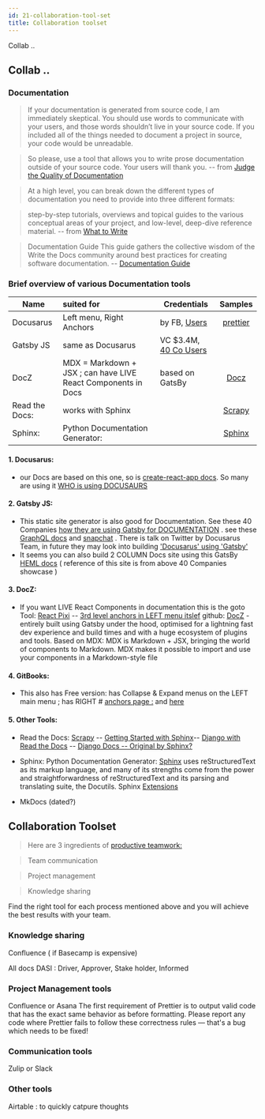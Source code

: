 ```yaml
---
id: 21-collaboration-tool-set
title: Collaboration toolset
---
```


Collab ..

## Collab ..

### Documentation
> If your documentation is generated from source code, I am immediately skeptical. You should use words to communicate with your users, and those words shouldn’t live in your source code. If you included all of the things needed to document a project in source, your code would be unreadable.

> So please, use a tool that allows you to write prose documentation outside of your source code. Your users will thank you.
-- from [Judge the Quality of Documentation](http://www.ericholscher.com/blog/2014/feb/27/how-i-judge-documentation-quality/)


> At a high level, you can break down the different types of documentation you need to provide into three different formats:

> step-by-step tutorials,
> overviews and topical guides to the various conceptual areas of your project, and
> low-level, deep-dive reference material.
-- from [What to Write](https://jacobian.org/2009/nov/10/what-to-write/)

> Documentation Guide
> This guide gathers the collective wisdom of the Write the Docs community around best practices for creating software documentation.
-- [ Documentation Guide](https://www.writethedocs.org/guide/)

### Brief overview of various Documentation tools

| Name          | suited for      |  Credentials  |  Samples |
| ------------- |:-------------   |-------------  |:-------------:| 
| Docusarus     | Left menu, Right Anchors |by FB, [Users](https://docusaurus.io/en/users) | [prettier]()|
| Gatsby JS     |    same as Docusarus    | VC $3.4M, [40 Co Users](https://www.gatsbyjs.org/showcase/?filters%5B0%5D=Documentation)  |  |
| DocZ          | MDX = Markdown + JSX ; can have LIVE React Components in Docs  | based on GatsBy  |[Docz](https://www.docz.site/docs/mdx-plugins) |
| Read the Docs:|     works with Sphinx   |                      |  [Scrapy](https://docs.scrapy.org/en/latest/)|
| Sphinx:       | Python Documentation Generator:      |  |[Sphinx](http://www.sphinx-doc.org/en/master/)|

#### 1. Docusarus: 
- our Docs are based on this one, so is [create-react-app docs](https://facebook.github.io/create-react-app/docs/developing-components-in-isolation). So many are using it [WHO is using DOCUSAURS](https://docusaurus.io/en/users)


#### 2. Gatsby JS: 
- This static site generator is also good for Documentation. See these 40 Companies [how they are using Gatsby for DOCUMENTATION](https://www.gatsbyjs.org/showcase/?filters%5B0%5D=Documentation) . see these [GraphQL docs](https://www.howtographql.com/advanced/1-server/) and [snapchat](https://docs.snapchat.com/docs/downloads) . There is talk on Twitter by Docusarus Team, in future they may look into building ['Docusarus' using 'Gatsby'](https://twitter.com/PostPCEra/status/1149446742569390081)
 - It seems you can also build 2 COLUMN Docs site using this GatsBy [HEML docs](https://heml.io/docs/getting-started/guide#our-metadata) ( reference of this site is from above 40 Companies showcase )

#### 3. DocZ: 
- If you want LIVE React Components in documentation this is the goto Tool: [React Pixi](https://reactpixi.org/) -- [3rd level anchors in LEFT menu itslef](https://smooth-ui.smooth-code.com/docs-system-styled#use-system-to-create-a-styled-component) github: [DocZ](https://www.docz.site/) - entirely built using Gatsby under the hood, optimised for a lightning fast dev experience and build times and with a huge ecosystem of plugins and tools. Based on MDX: MDX is Markdown + JSX, bringing the world of components to Markdown. MDX makes it possible to import and use your components in a Markdown-style file

#### 4. GitBooks: 
- This also has Free version: has Collapse & Expand menus on the LEFT main menu ; has RIGHT # [anchors	page :](https://docs.gitbook.com/organization-management/member-management) and [here](https://github.com/opencollective/documentation)

#### 5. Other Tools: 

- Read the Docs: [Scrapy](https://docs.scrapy.org/en/latest/) -- [Getting Started with Sphinx](https://docs.readthedocs.io/en/latest/intro/getting-started-with-sphinx.html)-- [Django with Read the Docs](https://django.readthedocs.io/en/latest/topics/db/queries.html#deleting-objects) -- [Django Docs -- Original by Sphinx?](https://docs.djangoproject.com/en/2.2/topics/db/queries/)

- Sphinx: Python Documentation Generator: [Sphinx](http://www.sphinx-doc.org/en/master/) uses reStructuredText as its markup language, and many of its strengths come from the power and straightforwardness of reStructuredText and its parsing and translating suite, the Docutils.  Sphinx [Extensions](http://www.sphinx-doc.org/en/master/develop.html#extensions)


- MkDocs (dated?)

## Collaboration Toolset

>Here are 3 ingredients of [productive teamwork:](https://www.quora.com/What-are-the-best-collaboration-tools-for-teamwork/answer/Yuliia-Chernykh)

> Team communication

> Project management

> Knowledge sharing

Find the right tool for each process mentioned above and you will achieve the best results with your team. 

### Knowledge sharing

Confluence ( if Basecamp is expensive)

All docs DASI : Driver, Approver, Stake holder, Informed

### Project Management tools

Confluence  or Asana 
The first requirement of Prettier is to output valid code that has the exact same behavior as before formatting. Please report any code where Prettier fails to follow these correctness rules — that's a bug which needs to be fixed!

### Communication tools

Zulip or Slack 

### Other tools

Airtable : to quickly catpure thoughts

